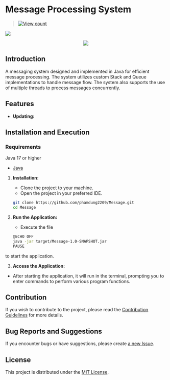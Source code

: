 # Message Processing System

> [![View count](https://visitcount.itsvg.in/api?id=lucthienphong1120&color=6&icon=0&pretty=true)](https://visitcount.itsvg.in/api?id=phamdung2209)

<img src="https://user-images.githubusercontent.com/73097560/115834477-dbab4500-a447-11eb-908a-139a6edaec5c.gif">

<p align="center" color="#36BCF7FF"><img src="https://readme-typing-svg.herokuapp.com?lines=I'm+Dung+Pham;I'm+a+Full+Stack+Developer;I'm+a+Blogger"></p>

## Introduction

A messaging system designed and implemented in Java for efficient message processing. The system utilizes custom Stack and Queue implementations to handle message flow. The system also supports the use of multiple threads to process messages concurrently.

## Features

<!-- - **Student Management:**
  - Add, delete, and update student information.
  - View personal details and academic progress of students. -->
  
- **Updating:**

## Installation and Execution

### Requirements
Java 17 or higher
- [Java](https://www.oracle.com/java/technologies/javase-downloads.html)

1. **Installation:**
   - Clone the project to your machine.
   - Open the project in your preferred IDE.

    ```bash
    git clone https://github.com/phamdung2209/Message.git
    cd Message
    ```

2. **Run the Application:**
   - Execute the file 
    ```bash
    @ECHO OFF
    java -jar target/Message-1.0-SNAPSHOT.jar
    PAUSE
    ```

to start the application.

3. **Access the Application:**
- After starting the application, it will run in the terminal, prompting you to enter commands to perform various program functions.

## Contribution

If you wish to contribute to the project, please read the [Contribution Guidelines](CONTRIBUTING.md) for more details.

## Bug Reports and Suggestions

If you encounter bugs or have suggestions, please create [a new Issue](https://github.com/phamdung2209/Message/issues).

## License

This project is distributed under the [MIT License](LICENSE).
